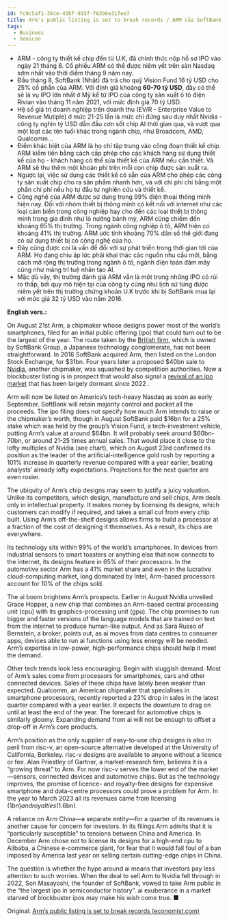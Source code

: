 ```yaml
---
id: fc0c5af1-36ce-43bf-915f-f83b6e31fee7
title: Arm's public listing is set to break records / ARM của SoftBank chuẩn bị IPO lớn nhất trong năm
tags:
  - Business
  - Semicon
---
```

- ARM - công ty thiết kế chip đến từ U.K, đã chính thức nộp hồ sơ IPO vào ngày 21 tháng 8. Cổ phiếu ARM có thể được niêm yết trên sàn Nasdaq sớm nhất vào thời điểm tháng 9 năm nay.
- Đầu tháng 8, SoftBank (Nhật) đã trả cho quỹ Vision Fund 16 tỷ USD cho 25% cổ phẩn của ARM. Với định giá khoảng **60-70 tỷ USD**, đây có thể sẽ là vụ IPO lớn nhất ở Mỹ kể từ IPO của công ty sản xuất ô tô điện Rivian vào tháng 11 năm 2021, với mức định giá 70 tỷ USD.
- Hệ số giá trị doanh nghiệp trên doanh thu (EV/R - Enterprise Value to Revenue Mutiple) ở mức 21-25 lần là mức chỉ đứng sau duy nhất Nvidia - công ty nghìn tỷ USD dẫn đầu cơn sốt chip AI thời gian qua, và vượt qua một loạt các tên tuổi khác trong ngành chip, như Broadcom, AMD, Qualcomm...
- Điểm khác biệt của ARM là họ chỉ tập trung vào công đoạn thiết kế chip. ARM kiếm tiền bằng cách cấp phép cho các khách hàng sử dụng thiết kế của họ - khách hàng có thể sửa thiết kế của ARM nếu cần thiết. Và ARM sẽ thu thêm một khoản phí trên mỗi con chip được sản xuất ra.
- Ngược lại, việc sử dụng các thiết kế có sẵn của ARM cho phép các công ty sản xuất chip cho ra sản phẩm nhanh hơn, và với chi phí chỉ bằng một phần chi phí nếu họ tự đầu tư nghiên cứu và thiết kế.
- Công nghệ của ARM được sử dụng trong 99% điện thoại thông minh hiện nay. Đối với nhóm thiết bị thông minh có kết nối với internet như các loại cảm biến trong công nghiệp hay cho đến các loại thiết bị thông minh trong gia đình như lò nướng bánh mỳ, ARM cũng chiếm đến khoảng 65% thị trường. Trong ngành công nghiệp ô tô, ARM hiện có khoảng 41% thị trường. ARM ước tính khoảng 70% dân số thế giới đang có sử dụng thiết bị có công nghệ của họ.
- Đây cũng được coi là vấn đề đối với sự phát triển trong thời gian tới của ARM. Họ đang chịu áp lức phải khai thác các nguồn nhu cầu mới, bằng cách mở rộng thị trường trong ngành ô tô, ngành điện toán đám mây cũng như mảng trí tuệ nhân tạo AI.
- Mặc dù vậy, thị trường đánh giá ARM vẫn là một trong những IPO có rủi ro thấp, bởi quy mô hiện tại của công ty cũng như lịch sử từng được niêm yết trên thị trường chứng khoán U.K trước khi bị SoftBank mua lại với mức giá 32 tỷ USD vào năm 2016.

**English vers.:**

On August 21st Arm, a chipmaker whose designs power most of the world’s smartphones, filed for an initial public offering (ipo) that could turn out to be the largest of the year. The route taken by the [British firm](https://www.economist.com/britain/2023/05/25/britains-semiconductor-strategy-shows-the-bind-the-country-is-in), which is owned by SoftBank Group, a Japanese technology conglomerate, has not been straightforward. In 2016 SoftBank acquired Arm, then listed on the London Stock Exchange, for $31bn. Four years later a proposed $40bn sale to [Nvidia](https://www.economist.com/podcasts/2023/06/08/nvidias-trillion-dollar-bet), another chipmaker, was squashed by competition authorities. Now a blockbuster listing is in prospect that would also signal a [revival of an ipo market](https://www.economist.com/business/2023/08/24/arms-flotation-could-revive-the-market-for-ipos) that has been largely dormant since 2022 .

Arm will now be listed on America’s tech-heavy Nasdaq as soon as early September. SoftBank will retain majority control and pocket all the proceeds. The ipo filing does not specify how much Arm intends to raise or the chipmaker’s worth, though in August SoftBank paid $16bn for a 25% stake which was held by the group’s Vision Fund, a tech-investment vehicle, putting Arm’s value at around $64bn. It will probably seek around $60bn-70bn, or around 21-25 times annual sales. That would place it close to the lofty multiples of Nvidia (see chart), which on August 23rd confirmed its position as the leader of the artificial-intelligence gold rush by reporting a 101% increase in quarterly revenue compared with a year earlier, beating analysts’ already lofty expectations. Projections for the next quarter are even rosier. 

The ubiquity of Arm’s chip designs may seem to justify a juicy valuation. Unlike its competitors, which design, manufacture and sell chips, Arm deals only in intellectual property. It makes money by licensing its designs, which customers can modify if required, and takes a small cut from every chip built. Using Arm’s off-the-shelf designs allows firms to build a processor at a fraction of the cost of designing it themselves. As a result, its chips are everywhere.

Its technology sits within 99% of the world’s smartphones. In devices from industrial sensors to smart toasters or anything else that now connects to the internet, its designs feature in 65% of their processors. In the automotive sector Arm has a 41% market share and even in the lucrative cloud-computing market, long dominated by Intel, Arm-based processors account for 10% of the chips sold. 

The ai boom brightens Arm’s prospects. Earlier in August Nvidia unveiled Grace Hopper, a new chip that combines an Arm-based central processing unit (cpu) with its graphics-processing unit (gpu). The chip promises to run bigger and faster versions of the language models that are trained on text from the internet to produce human-like output. And as Sara Russo of Bernstein, a broker, points out, as ai moves from data centres to consumer apps, devices able to run ai functions using less energy will be needed. Arm’s expertise in low-power, high-performance chips should help it meet the demand. 

Other tech trends look less encouraging. Begin with sluggish demand. Most of Arm’s sales come from processors for smartphones, cars and other connected devices. Sales of these chips have lately been weaker than expected. Qualcomm, an American chipmaker that specialises in smartphone processors, recently reported a 23% drop in sales in the latest quarter compared with a year earlier. It expects the downturn to drag on until at least the end of the year. The forecast for automotive chips is similarly gloomy. Expanding demand from ai will not be enough to offset a drop-off in Arm’s core products.

Arm’s position as the only supplier of easy-to-use chip designs is also in peril from risc-v, an open-source alternative developed at the University of California, Berkeley. risc-v designs are available to anyone without a licence or fee. Alan Priestley of Gartner, a market-research firm, believes it is a “growing threat” to Arm. For now risc-v serves the lower end of the market—sensors, connected devices and automotive chips. But as the technology improves, the promise of licence- and royalty-free designs for expensive smartphone and data-centre processors could prove a problem for Arm. In the year to March 2023 all its revenues came from licensing ($1bn) and royalties ($1.6bn).

A reliance on Arm China—a separate entity—for a quarter of its revenues is another cause for concern for investors. In its filings Arm admits that it is “particularly susceptible” to tensions between China and America. In December Arm chose not to license its designs for a high-end cpu to Alibaba, a Chinese e-commerce giant, for fear that it would fall foul of a ban imposed by America last year on selling certain cutting-edge chips in China. 

The question is whether the hype around ai means that investors pay less attention to such worries. When the deal to sell Arm to Nvidia fell through in 2022, Son Masayoshi, the founder of SoftBank, vowed to take Arm public in the “the largest ipo in semiconductor history”. ai exuberance in a market starved of blockbuster ipos may make his wish come true. ■

Original: [Arm’s public listing is set to break records (economist.com)](https://www.economist.com/business/2023/08/23/arms-public-listing-is-set-to-break-records)
